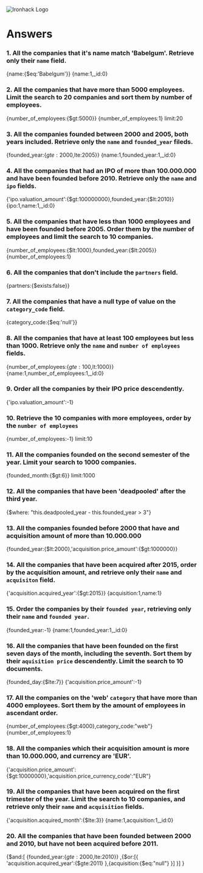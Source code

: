 ![Ironhack Logo](https://i.imgur.com/1QgrNNw.png)

# Answers

### 1. All the companies that it's name match 'Babelgum'. Retrieve only their `name` field.
{name:{$eq:'Babelgum'}}
{name:1,_id:0}

### 2. All the companies that have more than 5000 employees. Limit the search to 20 companies and sort them by **number of employees**.
{number_of_employees:{$gt:5000}}
{number_of_employees:1}
limit:20
### 3. All the companies founded between 2000 and 2005, both years included. Retrieve only the `name` and `founded_year` fileds.
{founded_year:{$gte:2000,$lte:2005}}
{name:1,founded_year:1,_id:0}


### 4. All the companies that had an IPO of more than 100.000.000 and have been founded before 2010. Retrieve only the `name` and `ipo` fields.

{'ipo.valuation_amount':{$gt:100000000},founded_year:{$lt:2010}}
{ipo:1,name:1,_id:0}

### 5. All the companies that have less than 1000 employees and have been founded before 2005. Order them by the number of employees and limit the search to 10 companies.
{number_of_employees:{$lt:1000},founded_year:{$lt:2005}}
{number_of_employees:1}


### 6. All the companies that don't include the `partners` field.

{partners:{$exists:false}}

### 7. All the companies that have a null type of value on the `category_code` field.
{category_code:{$eq:'null'}}



### 8. All the companies that have at least 100 employees but less than 1000. Retrieve only the `name` and `number of employees` fields.

{number_of_employees:{$gte:100,$lt:1000}}
{name:1,number_of_employees:1,_id:0}

### 9. Order all the companies by their IPO price descendently.

{'ipo.valuation_amount':-1}


### 10. Retrieve the 10 companies with more employees, order by the `number of employees`

{number_of_employees:-1}
limit:10


### 11. All the companies founded on the second semester of the year. Limit your search to 1000 companies.
{founded_month:{$gt:6}}
limit:1000


### 12. All the companies that have been 'deadpooled' after the third year.


{$where: "this.deadpooled_year - this.founded_year > 3"}

### 13. All the companies founded before 2000 that have and acquisition amount of more than 10.000.000
{founded_year:{$lt:2000},'acquisition.price_amount':{$gt:1000000}}



### 14. All the companies that have been acquired after 2015, order by the acquisition amount, and retrieve only their `name` and `acquisiton` field.

{'acquisition.acquired_year':{$gt:2015}}
{acquisition:1,name:1}

### 15. Order the companies by their `founded year`, retrieving only their `name` and `founded year`.
{founded_year:-1}
{name:1,founded_year:1,_id:0}


### 16. All the companies that have been founded on the first seven days of the month, including the seventh. Sort them by their `aquisition price` descendently. Limit the search to 10 documents.
{founded_day:{$lte:7}}
{'acquisition.price_amount':-1}


### 17. All the companies on the 'web' `category` that have more than 4000 employees. Sort them by the amount of employees in ascendant order.

{number_of_employees:{$gt:4000},category_code:"web"}
{number_of_employees:1}

### 18. All the companies which their acquisition amount is more than 10.000.000, and currency are 'EUR'.

{'acquisition.price_amount':{$gt:10000000},'acquisition.price_currency_code':"EUR"}

### 19. All the companies that have been acquired on the first trimester of the year. Limit the search to 10 companies, and retrieve only their `name` and `acquisition` fields.

{'acquisition.acquired_month':{$lte:3}}
{name:1,acquisition:1,_id:0}


### 20. All the companies that have been founded between 2000 and 2010, but have not been acquired before 2011.


{$and:[  {founded_year:{$gte:2000,$lte:2010}} ,{$or:[{ 'acquisition.acquired_year':{$gte:2011}  },{acquisition:{$eq:"null"} }] }] }